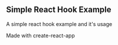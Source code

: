 ## Simple React Hook Example

A simple react hook example and it's usage 

Made with create-react-app

